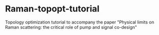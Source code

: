 # Raman-topopt-tutorial
Topology optimization tutorial to accompany the paper "Physical limits on Raman scattering: the critical role of pump and signal co-design"
